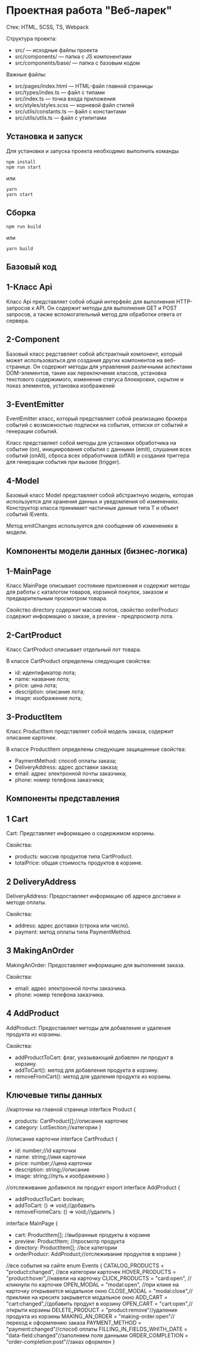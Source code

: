 # Проектная работа "Веб-ларек"

Стек: HTML, SCSS, TS, Webpack

Структура проекта:

- src/ — исходные файлы проекта
- src/components/ — папка с JS компонентами
- src/components/base/ — папка с базовым кодом

Важные файлы:

- src/pages/index.html — HTML-файл главной страницы
- src/types/index.ts — файл с типами
- src/index.ts — точка входа приложения
- src/styles/styles.scss — корневой файл стилей
- src/utils/constants.ts — файл с константами
- src/utils/utils.ts — файл с утилитами

## Установка и запуск

Для установки и запуска проекта необходимо выполнить команды

```
npm install
npm run start
```

или

```
yarn
yarn start
```

## Сборка

```
npm run build
```

или

```
yarn build
```

## Базовый код

## 1-Класс Api

Класс Api представляет собой общий интерфейс для выполнения HTTP-запросов к API. Он содержит методы для выполнения GET и POST запросов, а также вспомогательный метод для обработки ответа от сервера.

## 2-Component

Базовый класс редставляет собой абстрактный компонент, который может использоваться для создания других компонентов на веб-странице. Он содержит методы для управления различными аспектами DOM-элементов, такие как переключение классов, установка текстового содержимого, изменение статуса блокировки, скрытие и показ элементов, установка изображений

## 3-EventEmitter

EventEmitter класс, который представляет собой реализацию брокера событий с возможностью подписки на события, отписки от событий и генерации событий.

Класс представляет собой методы для установки обработчика на событие (on), инициирования события с данными (emit), слушания всех событий (onAll), сброса всех обработчиков (offAll) и создания триггера для генерации события при вызове (trigger).

## 4-Model

Базовый класс Model представляет собой абстрактную модель, которая используется для хранения данных и уведомления об изменениях. Конструктор класса принимает частичные данные типа T и объект событий IEvents.

Метод emitChanges используется для сообщения об изменениях в модели.

## Компоненты модели данных (бизнес-логика)

## 1-MainPage

Класс MainPage описывает состояние приложения и содержит методы для работы с каталогом товаров, корзиной покупок, заказом и предварительным просмотром товара.

Свойство directory содержит массив лотов, свойство orderProducr содержит информацию о заказе, а preview - предпросмотр лота.

## 2-CartProduct

Класс CartProduct описывает отдельный лот товара.

В классе CartProduct определены следующие свойства:

- id: идентификатор лота;
- name: название лота;
- price: цена лота;
- description: описание лота;
- image: изображение лота;

## 3-ProductItem

Класс ProductItem представляет собой модель заказа, содержит описание карточек.

В классе ProductItem определены следующие защищенные свойства:

- PaymentMethod: способ оплаты заказа;
- DeliveryAddress: адрес доставки заказа;
- email: адрес электронной почты заказчика;
- phone: номер телефона заказчика;

## Компоненты представления

## 1 Cart

Cart:
Представляет информацию о содержимом корзины.

 Свойства:
  - products: массив продуктов типа CartProduct.
  - totalPrice: общая стоимость продуктов в корзине.

## 2 DeliveryAddress

DeliveryAddress:
Предоставляет информацию об адресе доставки и методе оплаты.

 Свойства:
  - address: адрес доставки (строка или число).
  - payment: метод оплаты типа PaymentMethod.

## 3 MakingAnOrder

MakingAnOrder:
Предоставляет информацию для выполнения заказа.

 Свойства:
  - email: адрес электронной почты заказчика.
  - phone: номер телефона заказчика.

## 4 AddProduct

AddProduct:
Предоставляет методы для добавления и удаления продукта из корзины.

 Свойства:
  - addProductToCart: флаг, указывающий добавлен ли продукт в корзину.
  - addToCart(): метод для добавления продукта в корзину.
  - removeFromCart(): метод для удаления продукта из корзины.

## Ключевые типы данных
//карточки на главной странице
interface Product {
  - products: CartProduct[];//описание карточек
  - category: LotSection;//категории
}

//описание карточки 
interface CartProduct {
  - id: number;//id карточки
  - name: string;//имя карточки
  - price: number;//цена карточки 
  - description: string;//описание 
  - image: string;//путь к изображению
}


//отслеживание добавился ли продукт
export interface AddProduct {
  - addProductToCart: boolean;
  - addToCart: () => void;//добавить
  - removeFromeCars: () => void;//удалить
}

interface MainPage {
  - cart: ProductItem[]; //выбранные продукты в корзине
  - preview: ProductItem; //просмотр продукта
  - directory: ProductItem[]; //все категории
  - orderProducr: AddProduct;//отслеживание продуктов в корзине
}

//все события на сайте
enum Events {
CATALOG_PRODUCTS = "product:changed", //все категории карточек
HOVER_PRODUCTS = "product:hover",//навели на карточку
CLICK_PRODUCTS = "card:open", //кликнули по карточке
OPEN_MODAL = "modal:open", //при клике на карточку открывается модальное окно
CLOSE_MODAL = "modal:close",//приклике на креситк закрывется модальное окно
ADD_CART = "cart:changed",//добавить продукт в корзину
OPEN_CART = "cart:open",//открыти корзины
DELETE_PRODUCT = "product:remove"//удаление продукта из корзины
MAKING_AN_ORDER = "making-order:open"//переход к оформлению заказа
PAYMENT_METHOD = "payment:changed"//способ оплаты
FILLING_IN_FIELDS_WHITH_DATE = "data-field:changed"//заполняем поля данными 
ORDER_COMPLETION = "order-completion:post"//заказ оформлен
}


